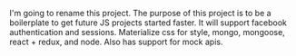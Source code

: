 
I'm going to rename this project. The purpose of this project is to be a boilerplate to get future JS projects started faster. It will support facebook authentication and sessions. Materialize css for style, mongo, mongoose, react + redux, and node. Also has support for mock apis.
